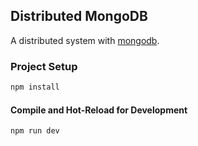 ## Distributed MongoDB
A distributed system with [mongodb](https://www.mongodb.com/).

### Project Setup

```sh
npm install
```

#### Compile and Hot-Reload for Development

```sh
npm run dev
```